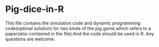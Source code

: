 # Pig-dice-in-R

This file contains the simulation code and dynamic programming code(optimal solution) for two kinds of the pig game,which refers to a paper(also contained in the file).And the code should be used in R. Any questions are welcome.
